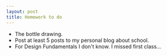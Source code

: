 ```yaml
---
layout: post
title: Homework to do
---
```


<ul>
<li>The bottle drawing.</li>
<li>Post at least 5 posts to my personal blog about school.</li>
<li>For Design Fundamentals I don't know. I missed first class...</li>
</ul>
